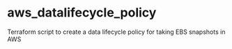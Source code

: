 # aws_datalifecycle_policy
Terraform script to create a data lifecycle policy for taking EBS snapshots in AWS
